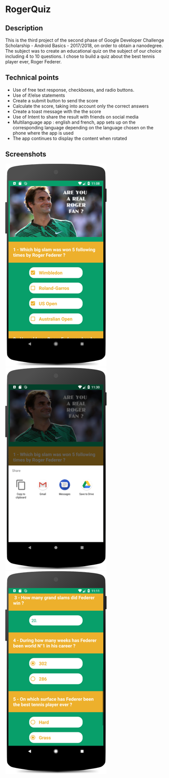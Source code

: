 # RogerQuiz

## Description
This is the third project of the second phase of Google Developer Challenge Scholarship - Android Basics - 2017/2018, on order to obtain a nanodegree. The subject was to create an educational quiz on the subject of our choice including 4 to 10 questions. I chose to build a quiz about the best tennis player ever, Roger Federer.

## Technical points
<ul>
  <li>Use of free text response, checkboxes, and radio buttons.</li>
  <li>Use of if/else statements</li>
  <li>Create a submit button to send the score</li> 
  <li>Calculate the score, taking into account only the correct answers</li>
  <li>Create a toast message with the the score</li>
  <li>Use of Intent to share the result with friends on social media</li>
  <li>Multilanguage app : english and french, app sets up on the corresponding language depending on the language chosen on the phone where the app is used</li>
  <li>The app continues to display the content when rotated</li> 
</ul>

## Screenshots
<img src="/images/Screenshot_1.png" width="320" height="640">
<img src="/images/Screenshot_2.png" width="320" height="640">
<img src="/images/Screenshot_3.png" width="320" height="640">
